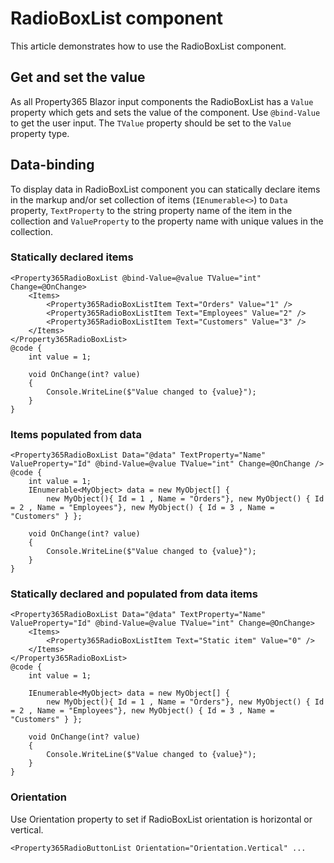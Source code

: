 # RadioBoxList component
This article demonstrates how to use the RadioBoxList component.

## Get and set the value
As all Property365 Blazor input components the RadioBoxList has a `Value` property which gets and sets the value of the component.
Use `@bind-Value` to get the user input. The `TValue` property should be set to the `Value` property type.

## Data-binding
To display data in RadioBoxList component you can statically declare items in the markup and/or set collection of items (`IEnumerable<>`) to `Data` property, `TextProperty` to the string property name of the item in the collection and  `ValueProperty` to the property name with unique values in the collection.

### Statically declared items
```
<Property365RadioBoxList @bind-Value=@value TValue="int" Change=@OnChange>
    <Items>
        <Property365RadioBoxListItem Text="Orders" Value="1" />
        <Property365RadioBoxListItem Text="Employees" Value="2" />
        <Property365RadioBoxListItem Text="Customers" Value="3" />
    </Items>
</Property365RadioBoxList>
@code {
    int value = 1;

    void OnChange(int? value)
    {
        Console.WriteLine($"Value changed to {value}");
    }
}
```

### Items populated from data
```
<Property365RadioBoxList Data="@data" TextProperty="Name" ValueProperty="Id" @bind-Value=@value TValue="int" Change=@OnChange />
@code {
    int value = 1;
    IEnumerable<MyObject> data = new MyObject[] {
        new MyObject(){ Id = 1 , Name = "Orders"}, new MyObject() { Id = 2 , Name = "Employees"}, new MyObject() { Id = 3 , Name = "Customers" } };

    void OnChange(int? value)
    {
        Console.WriteLine($"Value changed to {value}");
    }
}
```

### Statically declared and populated from data items
```
<Property365RadioBoxList Data="@data" TextProperty="Name" ValueProperty="Id" @bind-Value=@value TValue="int" Change=@OnChange>
    <Items>
        <Property365RadioBoxListItem Text="Static item" Value="0" />
    </Items>
</Property365RadioBoxList>
@code {
    int value = 1;
    
    IEnumerable<MyObject> data = new MyObject[] {
        new MyObject(){ Id = 1 , Name = "Orders"}, new MyObject() { Id = 2 , Name = "Employees"}, new MyObject() { Id = 3 , Name = "Customers" } };

    void OnChange(int? value)
    {
        Console.WriteLine($"Value changed to {value}");
    }
}
```

### Orientation
Use Orientation property to set if RadioBoxList orientation is horizontal or vertical.
```
<Property365RadioButtonList Orientation="Orientation.Vertical" ...
```
